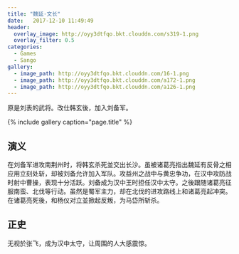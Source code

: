 ```yaml
---
title: "魏延·文长"
date:   2017-12-10 11:49:49
header:
  overlay_image: http://oyy3dtfqo.bkt.clouddn.com/s319-1.png
  overlay_filter: 0.5
categories:
  - Games
  - Sango
gallery:
  - image_path: http://oyy3dtfqo.bkt.clouddn.com/16-1.png
  - image_path: http://oyy3dtfqo.bkt.clouddn.com/a172-1.png
  - image_path: http://oyy3dtfqo.bkt.clouddn.com/a126-1.png
---
```


原是刘表的武将。改仕韩玄後，加入刘备军。

{% include gallery caption="page.title" %}

## 演义

在刘备军进攻南荆州时，将韩玄杀死並交出长沙。虽被诸葛亮指出魏延有反骨之相应用立刻处斩，却被刘备允许加入军队。攻益州之战中与黄忠争功，在汉中攻防战时射中曹操，表现十分活跃。刘备成为汉中王时担任汉中太守。之後跟随诸葛亮征服南蛮、北伐等行动。虽然是蜀军主力，却在北伐的进攻路线上和诸葛亮起冲突。在诸葛亮死後，和杨仪对立並掀起反叛，为马岱所斩杀。

## 正史

无视於张飞，成为汉中太守，让周围的人大感震惊。